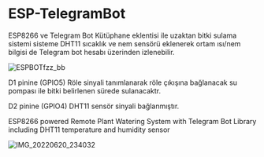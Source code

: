 # ESP-TelegramBot
ESP8266 ve Telegram Bot Kütüphane eklentisi ile uzaktan bitki sulama sistemi
sisteme DHT11 sıcaklık ve nem sensörü eklenerek ortam ısı/nem bilgisi de Telegram bot hesabı üzerinden izlenebilir.


![ESPBOTfzz_bb](https://user-images.githubusercontent.com/62475996/174670993-99fda641-3806-4d45-973e-1570b261802b.jpg)

D1 pinine (GPIO5) Röle sinyali tanımlanarak röle çıkışına bağlanacak su pompası ile bitki belirlenen sürede sulanacaktr.

D2 pinine (GPIO4) DHT11 sensör sinyali bağlanmıştır. 


ESP8266 powered Remote Plant Watering System with Telegram Bot Library
including DHT11 temperature and humidity sensor



![IMG_20220620_234032](https://user-images.githubusercontent.com/62475996/174675151-ea70ebae-1020-4480-9d06-ffd4e4574ccf.jpg)

